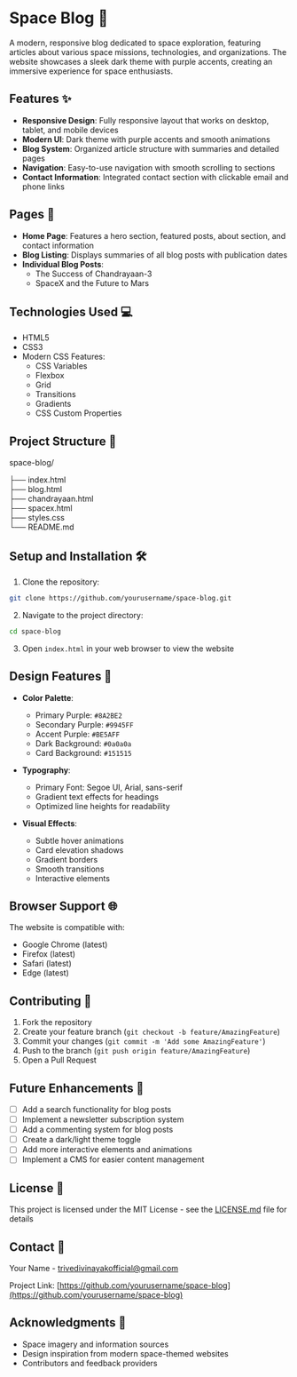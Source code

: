 # Space Blog 🚀

A modern, responsive blog dedicated to space exploration, featuring articles about various space missions, technologies, and organizations. The website showcases a sleek dark theme with purple accents, creating an immersive experience for space enthusiasts.

## Features ✨

- **Responsive Design**: Fully responsive layout that works on desktop, tablet, and mobile devices
- **Modern UI**: Dark theme with purple accents and smooth animations
- **Blog System**: Organized article structure with summaries and detailed pages
- **Navigation**: Easy-to-use navigation with smooth scrolling to sections
- **Contact Information**: Integrated contact section with clickable email and phone links

## Pages 📄

- **Home Page**: Features a hero section, featured posts, about section, and contact information
- **Blog Listing**: Displays summaries of all blog posts with publication dates
- **Individual Blog Posts**:
  - The Success of Chandrayaan-3
  - SpaceX and the Future to Mars

## Technologies Used 💻

- HTML5
- CSS3
- Modern CSS Features:
  - CSS Variables
  - Flexbox
  - Grid
  - Transitions
  - Gradients
  - CSS Custom Properties

## Project Structure 📁

space-blog/


├── index.html       
├── blog.html         
├── chandrayaan.html  
├── spacex.html       
├── styles.css        
└── README.md         


## Setup and Installation 🛠️

1. Clone the repository:
```bash
git clone https://github.com/yourusername/space-blog.git
```

2. Navigate to the project directory:
```bash
cd space-blog
```

3. Open `index.html` in your web browser to view the website

## Design Features 🎨

- **Color Palette**:
  - Primary Purple: `#8A2BE2`
  - Secondary Purple: `#9945FF`
  - Accent Purple: `#BE5AFF`
  - Dark Background: `#0a0a0a`
  - Card Background: `#151515`

- **Typography**:
  - Primary Font: Segoe UI, Arial, sans-serif
  - Gradient text effects for headings
  - Optimized line heights for readability

- **Visual Effects**:
  - Subtle hover animations
  - Card elevation shadows
  - Gradient borders
  - Smooth transitions
  - Interactive elements

## Browser Support 🌐

The website is compatible with:
- Google Chrome (latest)
- Firefox (latest)
- Safari (latest)
- Edge (latest)

## Contributing 🤝

1. Fork the repository
2. Create your feature branch (`git checkout -b feature/AmazingFeature`)
3. Commit your changes (`git commit -m 'Add some AmazingFeature'`)
4. Push to the branch (`git push origin feature/AmazingFeature`)
5. Open a Pull Request

## Future Enhancements 🚀

- [ ] Add a search functionality for blog posts
- [ ] Implement a newsletter subscription system
- [ ] Add a commenting system for blog posts
- [ ] Create a dark/light theme toggle
- [ ] Add more interactive elements and animations
- [ ] Implement a CMS for easier content management

## License 📝

This project is licensed under the MIT License - see the [LICENSE.md](LICENSE.md) file for details

## Contact 📧

Your Name - [trivedivinayakofficial@gmail.com](mailto:trivedivinayakofficial@gmail.com)

Project Link: [https://github.com/yourusername/space-blog](https://github.com/yourusername/space-blog)

## Acknowledgments 🙏

- Space imagery and information sources
- Design inspiration from modern space-themed websites
- Contributors and feedback providers
